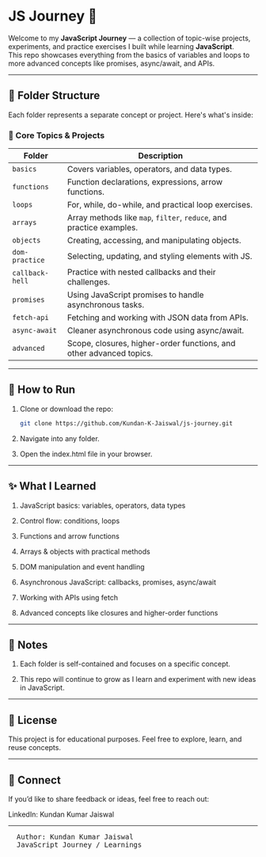 # JS Journey 🚀

Welcome to my **JavaScript Journey** — a collection of topic-wise projects, experiments, and practice exercises I built while learning **JavaScript**.  
This repo showcases everything from the basics of variables and loops to more advanced concepts like promises, async/await, and APIs.  

---

## 📁 Folder Structure

Each folder represents a separate concept or project. Here's what's inside:

### 🔧 Core Topics & Projects

| Folder | Description |
|--------|-------------|
| `basics` | Covers variables, operators, and data types. |
| `functions` | Function declarations, expressions, arrow functions. |
| `loops` | For, while, do-while, and practical loop exercises. |
| `arrays` | Array methods like `map`, `filter`, `reduce`, and practice examples. |
| `objects` | Creating, accessing, and manipulating objects. |
| `dom-practice` | Selecting, updating, and styling elements with JS. |
| `callback-hell` | Practice with nested callbacks and their challenges. |
| `promises` | Using JavaScript promises to handle asynchronous tasks. |
| `fetch-api` | Fetching and working with JSON data from APIs. |
| `async-await` | Cleaner asynchronous code using async/await. |
| `advanced` | Scope, closures, higher-order functions, and other advanced topics. |

---

## 🚀 How to Run

1. Clone or download the repo:
   ```bash
   git clone https://github.com/Kundan-K-Jaiswal/js-journey.git
2. Navigate into any folder.

3. Open the index.html file in your browser.

---

## ✨ What I Learned

1. JavaScript basics: variables, operators, data types

2. Control flow: conditions, loops

3. Functions and arrow functions

4. Arrays & objects with practical methods

5. DOM manipulation and event handling

6. Asynchronous JavaScript: callbacks, promises, async/await

7. Working with APIs using fetch

8. Advanced concepts like closures and higher-order functions

---

## 📌 Notes

1. Each folder is self-contained and focuses on a specific concept.

2. This repo will continue to grow as I learn and experiment with new ideas in JavaScript.

---

## 📄 License

This project is for educational purposes. Feel free to explore, learn, and reuse concepts.

---

## 🙌 Connect

If you’d like to share feedback or ideas, feel free to reach out:

LinkedIn: Kundan Kumar Jaiswal



<hr>
<pre>
  Author: Kundan Kumar Jaiswal 
  JavaScript Journey / Learnings 
</pre>
